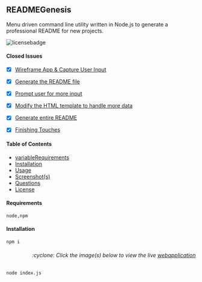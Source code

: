 
## READMEGenesis

Menu driven command line utility written in Node.js to generate a professional README for new projects.

![licensebadge](https://img.shields.io/badge/license-GPLv3.0-blue)


#### Closed Issues

- [x] [Wireframe App & Capture User Input](https://github.com/username/title/issues/1)
- [x] [Generate the README file](https://github.com/username/title/issues/2)
- [x] [Prompt user for more input](https://github.com/username/title/issues/3)
- [x] [Modify the HTML template to handle more data](https://github.com/username/title/issues/4)
- [x] [Generate entire README](https://github.com/username/title/issues/5)
- [x] [Finishing Touches](https://github.com/username/title/issues/6)



#### Table of Contents

* [variableRequirements](#variableRequirements)
* [Installation](#installation)
* [Usage](#usage)
* [Screenshot(s)](#screenshots)
* [Questions](#questions)
* [License](#license)



#### Requirements

    node,npm



#### Installation

    npm i

<h6><p align="right">:cyclone: Click the image(s) below to view the live <a href="https://MBrassey.github.io/READMEGenesis/">webapplication</a></p></h6>

    node index.js


